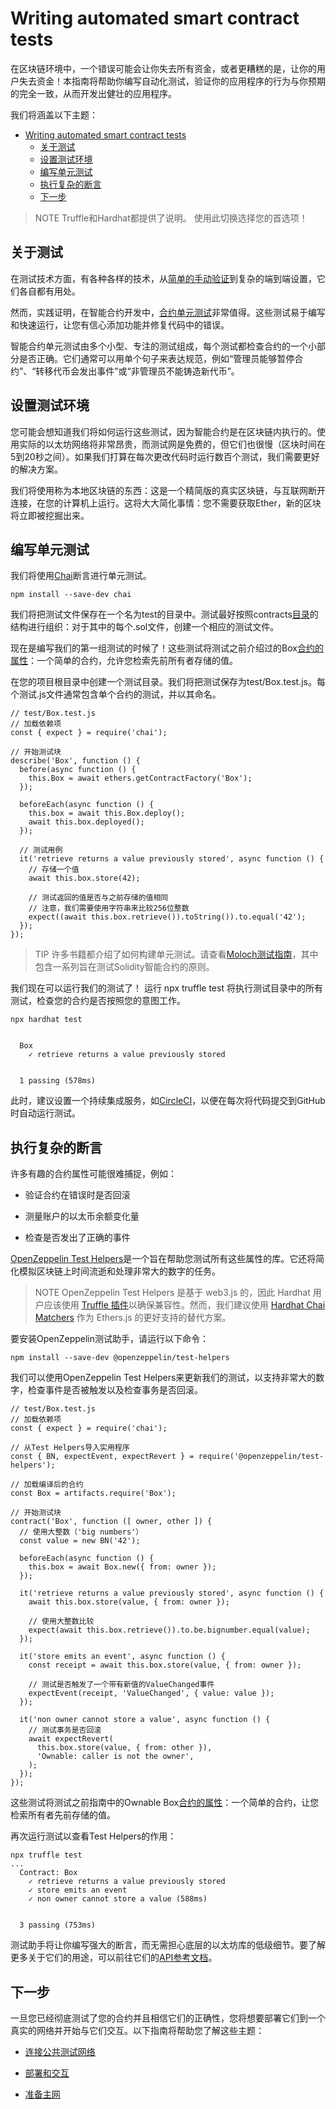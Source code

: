 # Writing automated smart contract tests
在区块链环境中，一个错误可能会让你失去所有资金，或者更糟糕的是，让你的用户失去资金！本指南将帮助你编写自动化测试，验证你的应用程序的行为与你预期的完全一致，从而开发出健壮的应用程序。

我们将涵盖以下主题：
- [Writing automated smart contract tests](#writing-automated-smart-contract-tests)
  - [关于测试](#关于测试)
  - [设置测试环境](#设置测试环境)
  - [编写单元测试](#编写单元测试)
  - [执行复杂的断言](#执行复杂的断言)
  - [下一步](#下一步)

> NOTE
Truffle和Hardhat都提供了说明。 使用此切换选择您的首选项！

## 关于测试
在测试技术方面，有各种各样的技术，从[简单的手动验证](../Deploying-and-interacting/Deploying-and-interacting-hardat.md#从控制台交互)到复杂的端到端设置，它们各自都有用处。

然而，实践证明，在智能合约开发中，[合约单元测试](https://en.wikipedia.org/wiki/Unit_testing)非常值得。这些测试易于编写和快速运行，让您有信心添加功能并修复代码中的错误。

智能合约单元测试由多个小型、专注的测试组成，每个测试都检查合约的一个小部分是否正确。它们通常可以用单个句子来表达规范，例如“管理员能够暂停合约”、“转移代币会发出事件”或“非管理员不能铸造新代币”。

## 设置测试环境
您可能会想知道我们将如何运行这些测试，因为智能合约是在区块链内执行的。使用实际的以太坊网络将非常昂贵，而测试网是免费的，但它们也很慢（区块时间在5到20秒之间）。如果我们打算在每次更改代码时运行数百个测试，我们需要更好的解决方案。

我们将使用称为本地区块链的东西：这是一个精简版的真实区块链，与互联网断开连接，在您的计算机上运行。这将大大简化事情：您不需要获取Ether，新的区块将立即被挖掘出来。

## 编写单元测试
我们将使用[Chai](https://www.chaijs.com/)断言进行单元测试。
```
npm install --save-dev chai
```

我们将把测试文件保存在一个名为test的目录中。测试最好按照contracts[目录](../)的结构进行组织：对于其中的每个.sol文件，创建一个相应的测试文件。

现在是编写我们的第一组测试的时候了！这些测试将测试之前介绍过的Box[合约的属性](../Developing%20smart%20contracts/Developing%20smart%20contracts-hardh.md)：一个简单的合约，允许您检索先前所有者存储的值。

在您的项目根目录中创建一个测试目录。我们将把测试保存为test/Box.test.js。每个测试.js文件通常包含单个合约的测试，并以其命名。
```
// test/Box.test.js
// 加载依赖项
const { expect } = require('chai');

// 开始测试块
describe('Box', function () {
  before(async function () {
    this.Box = await ethers.getContractFactory('Box');
  });

  beforeEach(async function () {
    this.box = await this.Box.deploy();
    await this.box.deployed();
  });

  // 测试用例
  it('retrieve returns a value previously stored', async function () {
    // 存储一个值
    await this.box.store(42);

    // 测试返回的值是否与之前存储的值相同
    // 注意，我们需要使用字符串来比较256位整数
    expect((await this.box.retrieve()).toString()).to.equal('42');
  });
});
```

> TIP
许多书籍都介绍了如何构建单元测试。请查看[Moloch测试指南](https://github.com/MolochVentures/moloch/tree/4e786db8a4aa3158287e0935dcbc7b1e43416e38/test#moloch-testing-guide)，其中包含一系列旨在测试Solidity智能合约的原则。

我们现在可以运行我们的测试了！
运行 npx truffle test 将执行测试目录中的所有测试，检查您的合约是否按照您的意图工作。

```
npx hardhat test


  Box
    ✓ retrieve returns a value previously stored


  1 passing (578ms)
```
此时，建议设置一个持续集成服务，如[CircleCI](https://circleci.com/)，以便在每次将代码提交到GitHub时自动运行测试。

## 执行复杂的断言
许多有趣的合约属性可能很难捕捉，例如：

* 验证合约在错误时是否回滚

* 测量账户的以太币余额变化量

* 检查是否发出了正确的事件

[OpenZeppelin Test Helpers](../../Home/Test%20Helpers/Overview.md)是一个旨在帮助您测试所有这些属性的库。它还将简化模拟区块链上时间流逝和处理非常大的数字的任务。

> NOTE
OpenZeppelin Test Helpers 是基于 web3.js 的，因此 Hardhat 用户应该使用 [Truffle 插件](https://hardhat.org/guides/truffle-testing.html)以确保兼容性。然而，我们建议使用 [Hardhat Chai Matchers](https://hardhat.org/hardhat-chai-matchers/docs/overview) 作为 Ethers.js 的更好支持的替代方案。

要安装OpenZeppelin测试助手，请运行以下命令：
```
npm install --save-dev @openzeppelin/test-helpers
```
我们可以使用OpenZeppelin Test Helpers来更新我们的测试，以支持非常大的数字，检查事件是否被触发以及检查事务是否回滚。
```
// test/Box.test.js
// 加载依赖项
const { expect } = require('chai');

// 从Test Helpers导入实用程序
const { BN, expectEvent, expectRevert } = require('@openzeppelin/test-helpers');

// 加载编译后的合约
const Box = artifacts.require('Box');

// 开始测试块
contract('Box', function ([ owner, other ]) {
  // 使用大整数（'big numbers'）
  const value = new BN('42');

  beforeEach(async function () {
    this.box = await Box.new({ from: owner });
  });

  it('retrieve returns a value previously stored', async function () {
    await this.box.store(value, { from: owner });

    // 使用大整数比较
    expect(await this.box.retrieve()).to.be.bignumber.equal(value);
  });

  it('store emits an event', async function () {
    const receipt = await this.box.store(value, { from: owner });

    // 测试是否触发了一个带有新值的ValueChanged事件
    expectEvent(receipt, 'ValueChanged', { value: value });
  });

  it('non owner cannot store a value', async function () {
    // 测试事务是否回滚
    await expectRevert(
      this.box.store(value, { from: other }),
      'Ownable: caller is not the owner',
    );
  });
});
```
这些测试将测试之前指南中的Ownable Box[合约的属性](../Developing%20smart%20contracts/Developing%20smart%20contracts-hardh.md)：一个简单的合约，让您检索所有者先前存储的值。

再次运行测试以查看Test Helpers的作用：
```
npx truffle test
...
  Contract: Box
    ✓ retrieve returns a value previously stored
    ✓ store emits an event
    ✓ non owner cannot store a value (588ms)


  3 passing (753ms)
```
测试助手将让你编写强大的断言，而无需担心底层的以太坊库的低级细节。要了解更多关于它们的用途，可以前往它们的[API参考文档](https://docs.openzeppelin.com/test-helpers/0.5/api)。

## 下一步
一旦您已经彻底测试了您的合约并且相信它们的正确性，您将想要部署它们到一个真实的网络并开始与它们交互。以下指南将帮助您了解这些主题：
* [连接公共测试网络](../Connecting%20to%20public%20test%20networks/Connecting%20to%20public%20test%20networks-hardhat.md)

* [部署和交互](../Deploying%20and%20interacting/Deploying%20and%20interacting-hardat.md)

* [准备主网](../Preparing%20for%20mainnet/Preparing%20for%20mainnet.md)